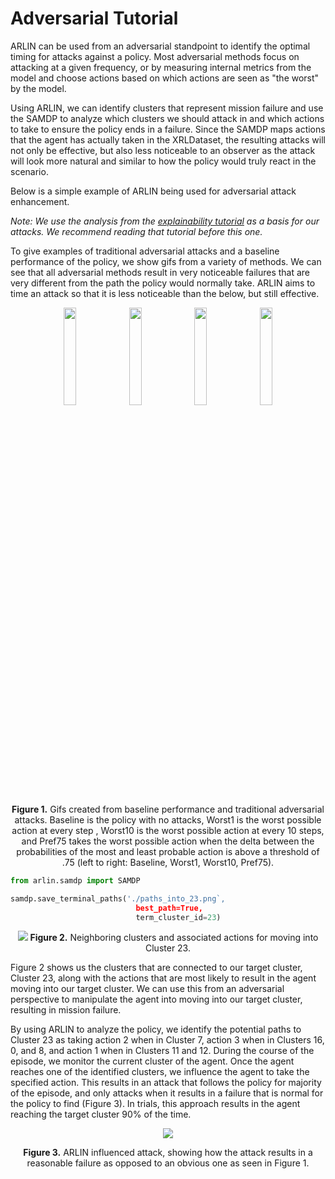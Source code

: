 # Adversarial Tutorial

ARLIN can be used from an adversarial standpoint to identify the optimal timing for
attacks against a policy. Most adversarial methods focus on attacking at a given
frequency, or by measuring internal metrics from the model and choose actions based on
which actions are seen as "the worst" by the model.

Using ARLIN, we can identify clusters that represent mission failure and use the SAMDP to
analyze which clusters we should attack in and which actions to take to ensure the policy
ends in a failure. Since the SAMDP maps actions that the agent has actually taken in the
XRLDataset, the resulting attacks will not only be effective, but also less noticeable to
an observer as the attack will look more natural and similar to how the policy would
truly react in the scenario.

Below is a simple example of ARLIN being used for adversarial attack enhancement.

*Note: We use the analysis from the [explainability tutorial](./explainable.md) as a*
*basis for our attacks. We recommend reading that tutorial before this one.*

To give examples of traditional adversarial attacks and a baseline performance of the
policy, we show gifs from a variety of methods. We can see that all adversarial methods
result in very noticeable failures that are very different from the path the policy would
normally take. ARLIN aims to time an attack so that it is less noticeable than the below,
but still effective.

<div align="center">
 <img src="_staticimages/adversarial/gifs/baseline.gif" width=20%/>
 <img src="_staticimages/adversarial/gifs/worst_1.gif" width=20%/>
 <img src="_staticimages/adversarial/gifs/worst_10.gif" width=20%/>
 <img src="_staticimages/adversarial/gifs/preference75.gif" width=20%/>
</div>
<p align="center">
  <b>Figure 1.</b> Gifs created from baseline performance and traditional adversarial attacks.
 Baseline is the policy with no attacks, Worst1 is the worst possible action at every step
 , Worst10 is the worst possible action at every 10 steps, and Pref75 takes the worst
 possible action when the delta between the probabilities of the most and least probable
 action is above a threshold of .75 (left to right: Baseline, Worst1, Worst10, Pref75).
</p>

```python
from arlin.samdp import SAMDP

samdp.save_terminal_paths('./paths_into_23.png`,
                            best_path=True,
                            term_cluster_id=23)
```

<p align="center">
  <img src="_staticimages/adversarial/samdp_terminals_23.png" />
  <b>Figure 2.</b> Neighboring clusters and associated actions for moving into Cluster 23.
</p>

Figure 2 shows us the clusters that are connected to our target cluster, Cluster 23, along
with the actions that are most likely to result in the agent moving into our target
cluster. We can use this from an adversarial perspective to manipulate the agent into
moving into our target cluster, resulting in mission failure.

By using ARLIN to analyze the policy, we identify the potential paths to Cluster 23 as
taking action 2 when in Cluster 7, action 3 when in Clusters 16, 0, and 8, and action 1
when in Clusters 11 and 12. During the course of the episode, we monitor the current
cluster of the agent. Once the agent reaches one of the identified clusters, we influence
the agent to take the specified action. This results in an attack that follows the policy
for majority of the episode, and only attacks when it results in a failure that is normal
for the policy to find (Figure 3). In trials, this approach results in the agent reaching
the target cluster 90% of the time.

<p align="center">
  <img src="_staticimages/adversarial/gifs/arlin.gif" />
</p>
<p align="center">
  <b>Figure 3.</b> ARLIN influenced attack, showing how the attack results in a reasonable
   failure as opposed to an obvious one as seen in Figure 1.
</p>
